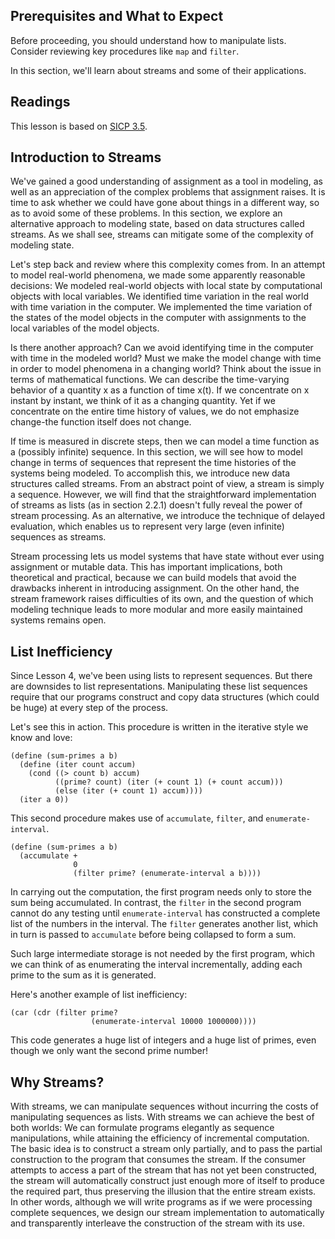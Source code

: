 
## Prerequisites and What to Expect

Before proceeding, you should understand how to manipulate lists.
Consider reviewing key procedures like `map` and `filter`.

In this section, we'll learn about streams and some of their applications.

## Readings

This lesson is based on [SICP 3.5](https://mitpress.mit.edu/sites/default/files/sicp/full-text/book/book-Z-H-24.html#%_sec_3.5).

## Introduction to Streams

We've gained a good understanding of assignment as a tool in modeling, as well
as an appreciation of the complex problems that assignment raises. It is time
to ask whether we could have gone about things in a different way, so as to
avoid some of these problems. In this section, we explore an alternative
approach to modeling state, based on data structures called streams. As we
shall see, streams can mitigate some of the complexity of modeling state.

Let's step back and review where this complexity comes from. In an attempt to
model real-world phenomena, we made some apparently reasonable decisions: We
modeled real-world objects with local state by computational objects with
local variables. We identified time variation in the real world with time
variation in the computer. We implemented the time variation of the states of
the model objects in the computer with assignments to the local variables of
the model objects.

Is there another approach? Can we avoid identifying time in the computer with
time in the modeled world? Must we make the model change with time in order to
model phenomena in a changing world? Think about the issue in terms of
mathematical functions. We can describe the time-varying behavior of a
quantity x as a function of time x(t). If we concentrate on x instant by
instant, we think of it as a changing quantity. Yet if we concentrate on the
entire time history of values, we do not emphasize change-the function itself
does not change.

If time is measured in discrete steps, then we can model a time function as a
(possibly infinite) sequence. In this section, we will see how to model change
in terms of sequences that represent the time histories of the systems being
modeled. To accomplish this, we introduce new data structures called streams.
From an abstract point of view, a stream is simply a sequence. However, we
will find that the straightforward implementation of streams as lists (as in
section 2.2.1) doesn't fully reveal the power of stream processing. As an
alternative, we introduce the technique of delayed evaluation, which enables
us to represent very large (even infinite) sequences as streams.

Stream processing lets us model systems that have state without ever using
assignment or mutable data. This has important implications, both theoretical
and practical, because we can build models that avoid the drawbacks inherent
in introducing assignment. On the other hand, the stream framework raises
difficulties of its own, and the question of which modeling technique leads to
more modular and more easily maintained systems remains open.

## List Inefficiency

Since Lesson 4, we've been using lists to represent sequences.
But there are downsides to list representations. Manipulating these list
sequences require that our programs construct and copy data structures (which
could be huge) at every step of the process.

Let's see this in action. This procedure is written in the iterative style we
know and love:
     
    (define (sum-primes a b)
      (define (iter count accum)
        (cond ((> count b) accum)
              ((prime? count) (iter (+ count 1) (+ count accum)))
              (else (iter (+ count 1) accum))))
      (iter a 0))
     
This second procedure makes use of `accumulate`,
`filter`, and `enumerate-interval`.
     
    (define (sum-primes a b)
      (accumulate +
                  0
                  (filter prime? (enumerate-interval a b))))
     
In carrying out the computation, the first program needs only to store the sum
being accumulated. In contrast, the `filter` in the second program cannot do any testing until
`enumerate-interval` has constructed a complete list of the numbers in the
interval. The `filter` generates another list, which in turn is passed to
`accumulate` before being collapsed to form a sum.

Such large intermediate storage is not needed by the first program, which we
can think of as enumerating the interval incrementally, adding each prime to
the sum as it is generated.

Here's another example of list inefficiency:

```
(car (cdr (filter prime?
                  (enumerate-interval 10000 1000000))))
```

This code generates a huge list of integers
and a huge list of primes, even though we only want the second prime number!

## Why Streams?

With streams, we can manipulate sequences
without incurring the costs of manipulating sequences as lists. With streams
we can achieve the best of both worlds: We can formulate programs elegantly as
sequence manipulations, while attaining the efficiency of incremental
computation. The basic idea is to construct a stream only partially, and to
pass the partial construction to the program that consumes the stream. If the
consumer attempts to access a part of the stream that has not yet been
constructed, the stream will automatically construct just enough more of
itself to produce the required part, thus preserving the illusion that the
entire stream exists. In other words, although we will write programs as if we
were processing complete sequences, we design our stream implementation to
automatically and transparently interleave the construction of the stream with
its use.

